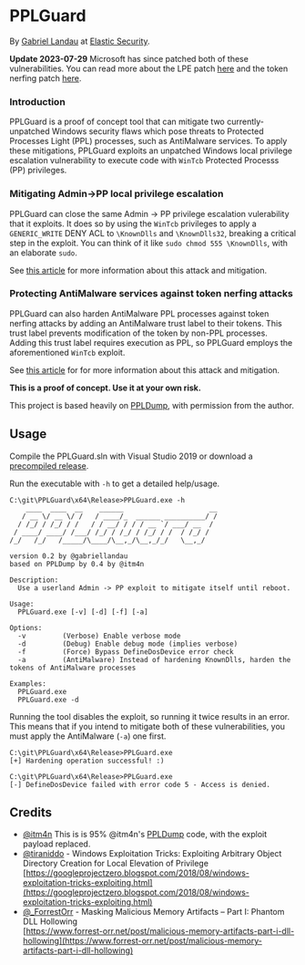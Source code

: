 # PPLGuard

By [Gabriel Landau](https://twitter.com/GabrielLandau) at [Elastic Security](https://www.elastic.co/security-labs/).

**Update 2023-07-29**
Microsoft has since patched both of these vulnerabilities.  You can read more about the LPE patch [here](https://itm4n.github.io/the-end-of-ppldump/) and the token nerfing patch [here](https://twitter.com/yarden_shafir/status/1628049645896183809).

### Introduction
PPLGuard is a proof of concept tool that can mitigate two currently-unpatched Windows security flaws which pose threats to Protected Processes Light (PPL) processes, such as AntiMalware services.
To apply these mitigations, PPLGuard exploits an unpatched Windows local privilege escalation vulnerability to execute code with `WinTcb` Protected Processs (PP) privileges.

### Mitigating Admin->PP local privilege escalation

PPLGuard can close the same Admin -> PP privilege escalation vulerability that it exploits.
It does so by using the `WinTcb` privileges to apply a `GENERIC_WRITE` DENY ACL to `\KnownDlls` and `\KnownDlls32`,
breaking a critical step in the exploit.
You can think of it like `sudo chmod 555 \KnownDlls`, with an elaborate `sudo`.

See [this article](https://www.elastic.co/blog/protecting-windows-protected-processes) for more information about this attack and mitigation.

### Protecting AntiMalware services against token nerfing attacks

PPLGuard can also harden AntiMalware PPL processes against token nerfing attacks by adding an AntiMalware trust label to their tokens.
This trust label prevents modification of the token by non-PPL processes.
Adding this trust label requires execution as PPL, so PPLGuard employs the aforementioned `WinTcb` exploit.

See [this article](https://elastic.github.io/security-research/whitepapers/2022/02/02.sandboxing-antimalware-products-for-fun-and-profit/article/) for for more information about this attack and mitigation.

**This is a proof of concept.  Use it at your own risk.**

This project is based heavily on [PPLDump](https://github.com/itm4n/PPLdump), with permission from the author.

## Usage

Compile the PPLGuard.sln with Visual Studio 2019 or download a [precompiled release](https://github.com/elastic/PPLGuard/releases).

Run the executable with `-h` to get a detailed help/usage.

```console
C:\git\PPLGuard\x64\Release>PPLGuard.exe -h
    ____  ____  __    ______                     __
   / __ \/ __ \/ /   / ____/_  ______ __________/ /
  / /_/ / /_/ / /   / / __/ / / / __ `/ ___/ __  /
 / ____/ ____/ /___/ /_/ / /_/ / /_/ / /  / /_/ /
/_/   /_/   /_____/\____/\__,_/\__,_/_/   \__,_/

version 0.2 by @gabriellandau
based on PPLDump by 0.4 by @itm4n

Description:
  Use a userland Admin -> PP exploit to mitigate itself until reboot.

Usage:
  PPLGuard.exe [-v] [-d] [-f] [-a]

Options:
  -v         (Verbose) Enable verbose mode
  -d         (Debug) Enable debug mode (implies verbose)
  -f         (Force) Bypass DefineDosDevice error check
  -a         (AntiMalware) Instead of hardening KnownDlls, harden the tokens of AntiMalware processes

Examples:
  PPLGuard.exe
  PPLGuard.exe -d
```

Running the tool disables the exploit, so running it twice results in an error.
This means that if you intend to mitigate both of these vulnerabilities, you must apply the AntiMalware (`-a`) one first.

```
C:\git\PPLGuard\x64\Release>PPLGuard.exe
[+] Hardening operation successful! :)

C:\git\PPLGuard\x64\Release>PPLGuard.exe
[-] DefineDosDevice failed with error code 5 - Access is denied.
```

## Credits

- [@itm4n](https://twitter.com/itm4n) This is is 95% @itm4n's [PPLDump](https://github.com/itm4n/PPLdump) code, with the exploit payload replaced.
- [@tiraniddo](https://twitter.com/tiraniddo) - Windows Exploitation Tricks: Exploiting Arbitrary Object Directory Creation for Local Elevation of Privilege  
[https://googleprojectzero.blogspot.com/2018/08/windows-exploitation-tricks-exploiting.html](https://googleprojectzero.blogspot.com/2018/08/windows-exploitation-tricks-exploiting.html)
- [@\_ForrestOrr](https://twitter.com/_ForrestOrr) - Masking Malicious Memory Artifacts – Part I: Phantom DLL Hollowing  
[https://www.forrest-orr.net/post/malicious-memory-artifacts-part-i-dll-hollowing](https://www.forrest-orr.net/post/malicious-memory-artifacts-part-i-dll-hollowing)

